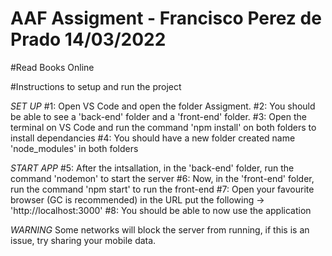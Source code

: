 # AAF Assigment - Francisco Perez de Prado 14/03/2022
#Read Books Online

#Instructions to setup and run the project

*SET UP*
#1: Open VS Code and open the folder Assigment.
#2: You should be able to see a 'back-end' folder and a 'front-end' folder.
#3: Open the terminal on VS Code and run the command 'npm install' on both folders to install dependancies
#4: You should have a new folder created name 'node_modules' in both folders

*START APP*
#5: After the intsallation, in the 'back-end' folder, run the command 'nodemon' to start the server
#6: Now, in the 'front-end' folder, run the command 'npm start' to run the front-end
#7: Open your favourite browser (GC is recommended) in the URL put the following -> 'http://localhost:3000'
#8: You should be able to now use the application

*WARNING* 
Some networks will block the server from running, if this is an issue, try sharing your mobile data.
